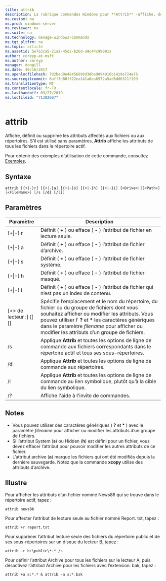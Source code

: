```yaml
---
title: attrib
description: La rubrique commandes Windows pour **Attrib** -affiche, définit ou supprime les attributs affectés aux fichiers ou aux répertoires.
ms.custom: na
ms.prod: windows-server
ms.reviewer: na
ms.suite: na
ms.technology: manage-windows-commands
ms.tgt_pltfrm: na
ms.topic: article
ms.assetid: 5e763ca5-21a2-45d2-b26d-a9c44c99091a
author: coreyp-at-msft
ms.author: coreyp
manager: dongill
ms.date: 10/16/2017
ms.openlocfilehash: 702bad9e48456898d38ba9094910b1419e724a76
ms.sourcegitcommit: 6aff3d88ff22ea141a6ea6572a5ad8dd6321f199
ms.translationtype: MT
ms.contentlocale: fr-FR
ms.lasthandoff: 09/27/2019
ms.locfileid: "71382607"
---
```

# <a name="attrib"></a>attrib



Affiche, définit ou supprime les attributs affectés aux fichiers ou aux répertoires. S’il est utilisé sans paramètres, **Attrib** affiche les attributs de tous les fichiers dans le répertoire actif.

Pour obtenir des exemples d’utilisation de cette commande, consultez [Exemples](#BKMK_examples).

## <a name="syntax"></a>Syntaxe

```
attrib [{+|-}r] [{+|-}a] [{+|-}s] [{+|-}h] [{+|-}i] [<Drive>:][<Path>][<FileName>] [/s [/d] [/l]]
```

## <a name="parameters"></a>Paramètres

|Paramètre|Description|
|---------|-----------|
|{+\|-} r|Définit ( **+** ) ou efface ( **-** ) l’attribut de fichier en lecture seule.|
|{+\|-} a|Définit ( **+** ) ou efface ( **-** ) l’attribut de fichier d’archive.|
|{+\|-} s|Définit ( **+** ) ou efface ( **-** ) l’attribut de fichier système.|
|{+\|-} h|Définit ( **+** ) ou efface ( **-** ) l’attribut de fichier masqué.|
|{+\|-} i|Définit ( **+** ) ou efface ( **-** ) l’attribut de fichier qui n’est pas un index de contenu.|
|[\<> de lecteur :] [<Path>] [<FileName>]|Spécifie l’emplacement et le nom du répertoire, du fichier ou du groupe de fichiers dont vous souhaitez afficher ou modifier les attributs. Vous pouvez utiliser l' **?** et **&#42;** les caractères génériques dans le paramètre *filename* pour afficher ou modifier les attributs d’un groupe de fichiers.|
|/s|Applique **Attrib** et toutes les options de ligne de commande aux fichiers correspondants dans le répertoire actif et tous ses sous-répertoires.|
|/d|Applique **Attrib** et toutes les options de ligne de commande aux répertoires.|
|/l|Applique **Attrib** et toutes les options de ligne de commande au lien symbolique, plutôt qu’à la cible du lien symbolique.|
|/?|Affiche l'aide à l'invite de commandes.|

## <a name="remarks"></a>Notes

-   Vous pouvez utiliser des caractères génériques ( **?** et **&#42;** ) avec le paramètre *filename* pour afficher ou modifier les attributs d’un groupe de fichiers.
-   Si l’attribut System (**s**) ou Hidden (**h**) est défini pour un fichier, vous devez effacer l’attribut pour pouvoir modifier les autres attributs de ce fichier.
-   L’attribut archive (**a**) marque les fichiers qui ont été modifiés depuis la dernière sauvegarde. Notez que la commande **xcopy** utilise des attributs d’archive.

## <a name="BKMK_examples"></a>Illustre

Pour afficher les attributs d’un fichier nommé News86 qui se trouve dans le répertoire actif, tapez :
```
attrib news86 
```
Pour affecter l’attribut de lecture seule au fichier nommé Report. txt, tapez :
```
attrib +r report.txt 
```
Pour supprimer l’attribut lecture seule des fichiers du répertoire public et de ses sous-répertoires sur un disque du lecteur B, tapez :
```
attrib -r b:\public\*.* /s 
```
Pour définir l’attribut Archive pour tous les fichiers sur le lecteur A, puis désactivez l’attribut Archive pour les fichiers avec l’extension. bak, tapez :
```
attrib +a a:*.* & attrib -a a:*.bak 
```
